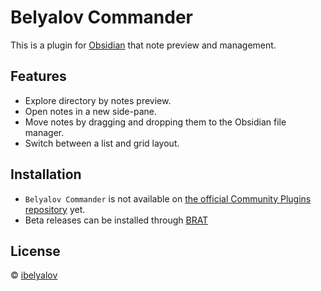 # Belyalov Commander

This is a plugin for [Obsidian](https://obsidian.md/) that note preview and management.

## Features

- Explore directory by notes preview.
- Open notes in a new side-pane.
- Move notes by dragging and dropping them to the Obsidian file manager.
- Switch between a list and grid layout.

## Installation

- `Belyalov Commander` is not available on [the official Community Plugins repository](https://obsidian.md/plugins) yet.
- Beta releases can be installed through [BRAT](https://github.com/TfTHacker/obsidian42-brat)

## License

 © [ibelyalov](https://github.com/theotheo/)
